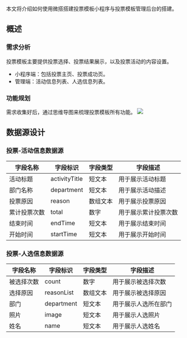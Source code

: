 本文将介绍如何使用微搭搭建投票模板小程序与投票模板管理后台的搭建。

## 概述
### 需求分析
投票模板主要提供投票选择、投票结果展示，以及投票活动的内容设置。
- 小程序端：包括投票主页、投票成功页。
- 管理端：活动信息列表、人选信息列表。

### 功能规划
需求收集好后，通过思维导图来梳理投票模板所有功能。
![](https://qcloudimg.tencent-cloud.cn/raw/56b3bc9a4403f89acc1b0367a6e909bb.png)

## 数据源设计

### 投票-活动信息数据源

| 字段名称     | 字段标识                         | 字段类型 | 字段描述                     |
| ------------ | -------------------------------- | -------- | ---------------------------- |
| 活动标题      | activityTitle                    | 短文本 | 用于展示活动标题              |
| 部门名称     | department                    | 短文本 | 用于展示活动描述             |
| 投票原因     | reason                        | 数组文本 | 用于展示投票原因             |
| 累计投票次数     | total                        | 数字 | 用于展示累计投票次数            |
| 结束时间     | endTime                        | 短文本 | 用于展示结束时间             |
| 开始时间     | startTime                        | 短文本 | 用于展示开始时间             |

### 投票-人选信息数据源
| 字段名称     | 字段标识                         | 字段类型 | 字段描述                     |
| ------------ | -------------------------------- | -------- | ---------------------------- |
| 被选择次数      | count                    | 数字 | 用于展示被选择次数              |
| 选择原因      | reasonList                    | 数组文本 | 用于展示被选择原因              |
| 部门      | department                    | 短文本 | 用于展示人选所在部门              |
| 照片      | image                    | 短文本 | 用于展示人选照片              |
| 姓名      | name                     | 短文本 | 用于展示人选姓名              |

